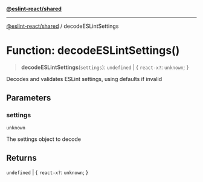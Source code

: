 [**@eslint-react/shared**](../README.md)

***

[@eslint-react/shared](../README.md) / decodeESLintSettings

# Function: decodeESLintSettings()

> **decodeESLintSettings**(`settings`): `undefined` \| \{ `react-x?`: `unknown`; \}

Decodes and validates ESLint settings, using defaults if invalid

## Parameters

### settings

`unknown`

The settings object to decode

## Returns

`undefined` \| \{ `react-x?`: `unknown`; \}

